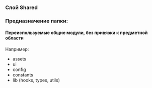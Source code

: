 ### Слой Shared
### Предназначение папки:
#### Переиспользуемые общие модули, без привязки к предметной области

Например:
- assets
- ui
- config
- constants
- lib (hooks, types, utils)